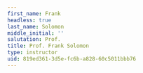 ```yaml
---
first_name: Frank
headless: true
last_name: Solomon
middle_initial: ''
salutation: Prof.
title: Prof. Frank Solomon
type: instructor
uid: 819ed361-3d5e-fc6b-a828-60c5011bbb76
---
```

